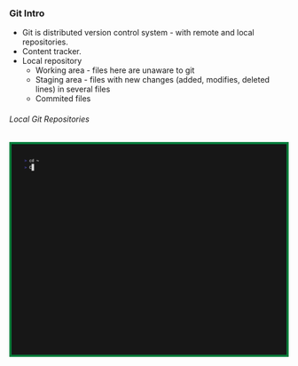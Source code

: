 ### Git Intro

* Git is distributed version control system - with remote and local repositories.
* Content tracker.
* Local repository
  * Working area - files here are unaware to git
  * Staging area - files with new changes (added, modifies, deleted lines) in several files
  * Commited files

###### Local Git Repositories

![1716918904065](image/CrashCourse/1716918904065.png)
